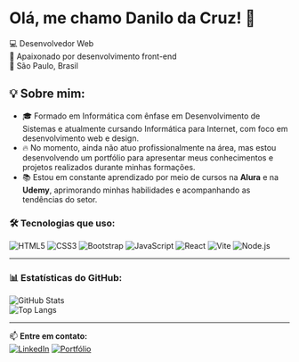 # Olá, me chamo Danilo da Cruz! 👋

💻 Desenvolvedor Web  
🚀 Apaixonado por desenvolvimento front-end  
📍 São Paulo, Brasil  

## 💡 Sobre mim:
- 🎓 Formado em Informática com ênfase em Desenvolvimento de Sistemas e atualmente cursando Informática para Internet, com foco em desenvolvimento web e design.  
- 🔥 No momento, ainda não atuo profissionalmente na área, mas estou desenvolvendo um portfólio para apresentar meus conhecimentos e projetos realizados durante minhas formações.  
- 📚 Estou em constante aprendizado por meio de cursos na **Alura** e na **Udemy**, aprimorando minhas habilidades e acompanhando as tendências do setor.  

### 🛠️ Tecnologias que uso:
![HTML5](https://img.shields.io/badge/-HTML5-E34F26?style=flat&logo=html5&logoColor=white)
![CSS3](https://img.shields.io/badge/-CSS3-1572B6?style=flat&logo=css3&logoColor=white)
![Bootstrap](https://img.shields.io/badge/-Bootstrap-7952B3?style=flat&logo=bootstrap&logoColor=white)
![JavaScript](https://img.shields.io/badge/-JavaScript-F7DF1E?style=flat&logo=javascript&logoColor=black)
![React](https://img.shields.io/badge/-React-61DAFB?style=flat&logo=react&logoColor=white)
![Vite](https://img.shields.io/badge/-Vite-646CFF?style=flat&logo=vite&logoColor=white)
![Node.js](https://img.shields.io/badge/-Node.js-339933?style=flat&logo=node.js&logoColor=white)

---

### 📊 Estatísticas do GitHub:
![GitHub Stats](https://github-readme-stats.vercel.app/api?username=daansmyth&show_icons=true&theme=radical)  
![Top Langs](https://github-readme-stats.vercel.app/api/top-langs/?username=daansmyth&layout=compact&theme=tokyonight)

---

📫 **Entre em contato:**  
[![LinkedIn](https://img.shields.io/badge/-LinkedIn-0A66C2?style=flat&logo=linkedin&logoColor=white)]([https://www.linkedin.com/in/seu-linkedin/](https://www.linkedin.com/in/danilo-cruz-8805a2213/))  
[![Portfólio](https://img.shields.io/badge/-Portfólio-000?style=flat&logo=web&logoColor=white)](https://daansmyth.github.io/portifolio)

